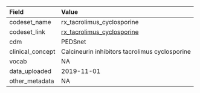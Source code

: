|Field            |Value                                          |
|:----------------|:----------------------------------------------|
|codeset_name     |rx_tacrolimus_cyclosporine                     |
|codeset_link     |[rx_tacrolimus_cyclosporine](https://github.com/PEDSnet/Variable-Dictionary/blob/main/drug/rx_tacrolimus_cyclosporine.csv)|
|cdm              |PEDSnet                                        |
|clinical_concept |Calcineurin inhibitors tacrolimus cyclosporine |
|vocab            |NA                                             |
|data_uploaded    |2019-11-01                                     |
|other_metadata   |NA                                             |
